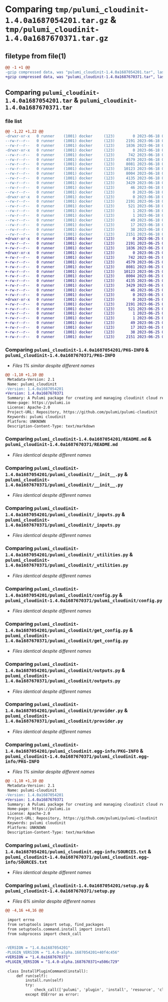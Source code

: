 # Comparing `tmp/pulumi_cloudinit-1.4.0a1687054201.tar.gz` & `tmp/pulumi_cloudinit-1.4.0a1687670371.tar.gz`

## filetype from file(1)

```diff
@@ -1 +1 @@
-gzip compressed data, was "pulumi_cloudinit-1.4.0a1687054201.tar", last modified: Sun Jun 18 02:16:32 2023, max compression
+gzip compressed data, was "pulumi_cloudinit-1.4.0a1687670371.tar", last modified: Sun Jun 25 05:25:16 2023, max compression
```

## Comparing `pulumi_cloudinit-1.4.0a1687054201.tar` & `pulumi_cloudinit-1.4.0a1687670371.tar`

### file list

```diff
@@ -1,22 +1,22 @@
-drwxr-xr-x   0 runner    (1001) docker     (123)        0 2023-06-18 02:16:32.814052 pulumi_cloudinit-1.4.0a1687054201/
--rw-r--r--   0 runner    (1001) docker     (123)     2191 2023-06-18 02:16:32.814052 pulumi_cloudinit-1.4.0a1687054201/PKG-INFO
--rw-r--r--   0 runner    (1001) docker     (123)     1836 2023-06-18 02:16:32.000000 pulumi_cloudinit-1.4.0a1687054201/README.md
-drwxr-xr-x   0 runner    (1001) docker     (123)        0 2023-06-18 02:16:32.810052 pulumi_cloudinit-1.4.0a1687054201/pulumi_cloudinit/
--rw-r--r--   0 runner    (1001) docker     (123)      742 2023-06-18 02:16:32.000000 pulumi_cloudinit-1.4.0a1687054201/pulumi_cloudinit/__init__.py
--rw-r--r--   0 runner    (1001) docker     (123)     4579 2023-06-18 02:16:32.000000 pulumi_cloudinit-1.4.0a1687054201/pulumi_cloudinit/_inputs.py
--rw-r--r--   0 runner    (1001) docker     (123)     8081 2023-06-18 02:16:32.000000 pulumi_cloudinit-1.4.0a1687054201/pulumi_cloudinit/_utilities.py
--rw-r--r--   0 runner    (1001) docker     (123)    10123 2023-06-18 02:16:32.000000 pulumi_cloudinit-1.4.0a1687054201/pulumi_cloudinit/config.py
--rw-r--r--   0 runner    (1001) docker     (123)     8004 2023-06-18 02:16:32.000000 pulumi_cloudinit-1.4.0a1687054201/pulumi_cloudinit/get_config.py
--rw-r--r--   0 runner    (1001) docker     (123)     4135 2023-06-18 02:16:32.000000 pulumi_cloudinit-1.4.0a1687054201/pulumi_cloudinit/outputs.py
--rw-r--r--   0 runner    (1001) docker     (123)     3429 2023-06-18 02:16:32.000000 pulumi_cloudinit-1.4.0a1687054201/pulumi_cloudinit/provider.py
--rw-r--r--   0 runner    (1001) docker     (123)       46 2023-06-18 02:16:32.000000 pulumi_cloudinit-1.4.0a1687054201/pulumi_cloudinit/pulumi-plugin.json
--rw-r--r--   0 runner    (1001) docker     (123)        0 2023-06-18 02:16:32.000000 pulumi_cloudinit-1.4.0a1687054201/pulumi_cloudinit/py.typed
-drwxr-xr-x   0 runner    (1001) docker     (123)        0 2023-06-18 02:16:32.814052 pulumi_cloudinit-1.4.0a1687054201/pulumi_cloudinit.egg-info/
--rw-r--r--   0 runner    (1001) docker     (123)     2191 2023-06-18 02:16:32.000000 pulumi_cloudinit-1.4.0a1687054201/pulumi_cloudinit.egg-info/PKG-INFO
--rw-r--r--   0 runner    (1001) docker     (123)      521 2023-06-18 02:16:32.000000 pulumi_cloudinit-1.4.0a1687054201/pulumi_cloudinit.egg-info/SOURCES.txt
--rw-r--r--   0 runner    (1001) docker     (123)        1 2023-06-18 02:16:32.000000 pulumi_cloudinit-1.4.0a1687054201/pulumi_cloudinit.egg-info/dependency_links.txt
--rw-r--r--   0 runner    (1001) docker     (123)        1 2023-06-18 02:16:32.000000 pulumi_cloudinit-1.4.0a1687054201/pulumi_cloudinit.egg-info/not-zip-safe
--rw-r--r--   0 runner    (1001) docker     (123)       49 2023-06-18 02:16:32.000000 pulumi_cloudinit-1.4.0a1687054201/pulumi_cloudinit.egg-info/requires.txt
--rw-r--r--   0 runner    (1001) docker     (123)       17 2023-06-18 02:16:32.000000 pulumi_cloudinit-1.4.0a1687054201/pulumi_cloudinit.egg-info/top_level.txt
--rw-r--r--   0 runner    (1001) docker     (123)       38 2023-06-18 02:16:32.814052 pulumi_cloudinit-1.4.0a1687054201/setup.cfg
--rw-r--r--   0 runner    (1001) docker     (123)     2151 2023-06-18 02:16:32.000000 pulumi_cloudinit-1.4.0a1687054201/setup.py
+drwxr-xr-x   0 runner    (1001) docker     (123)        0 2023-06-25 05:25:16.508985 pulumi_cloudinit-1.4.0a1687670371/
+-rw-r--r--   0 runner    (1001) docker     (123)     2191 2023-06-25 05:25:16.508985 pulumi_cloudinit-1.4.0a1687670371/PKG-INFO
+-rw-r--r--   0 runner    (1001) docker     (123)     1836 2023-06-25 05:25:16.000000 pulumi_cloudinit-1.4.0a1687670371/README.md
+drwxr-xr-x   0 runner    (1001) docker     (123)        0 2023-06-25 05:25:16.504985 pulumi_cloudinit-1.4.0a1687670371/pulumi_cloudinit/
+-rw-r--r--   0 runner    (1001) docker     (123)      742 2023-06-25 05:25:16.000000 pulumi_cloudinit-1.4.0a1687670371/pulumi_cloudinit/__init__.py
+-rw-r--r--   0 runner    (1001) docker     (123)     4579 2023-06-25 05:25:16.000000 pulumi_cloudinit-1.4.0a1687670371/pulumi_cloudinit/_inputs.py
+-rw-r--r--   0 runner    (1001) docker     (123)     8081 2023-06-25 05:25:16.000000 pulumi_cloudinit-1.4.0a1687670371/pulumi_cloudinit/_utilities.py
+-rw-r--r--   0 runner    (1001) docker     (123)    10123 2023-06-25 05:25:16.000000 pulumi_cloudinit-1.4.0a1687670371/pulumi_cloudinit/config.py
+-rw-r--r--   0 runner    (1001) docker     (123)     8004 2023-06-25 05:25:16.000000 pulumi_cloudinit-1.4.0a1687670371/pulumi_cloudinit/get_config.py
+-rw-r--r--   0 runner    (1001) docker     (123)     4135 2023-06-25 05:25:16.000000 pulumi_cloudinit-1.4.0a1687670371/pulumi_cloudinit/outputs.py
+-rw-r--r--   0 runner    (1001) docker     (123)     3429 2023-06-25 05:25:16.000000 pulumi_cloudinit-1.4.0a1687670371/pulumi_cloudinit/provider.py
+-rw-r--r--   0 runner    (1001) docker     (123)       46 2023-06-25 05:25:16.000000 pulumi_cloudinit-1.4.0a1687670371/pulumi_cloudinit/pulumi-plugin.json
+-rw-r--r--   0 runner    (1001) docker     (123)        0 2023-06-25 05:25:16.000000 pulumi_cloudinit-1.4.0a1687670371/pulumi_cloudinit/py.typed
+drwxr-xr-x   0 runner    (1001) docker     (123)        0 2023-06-25 05:25:16.508985 pulumi_cloudinit-1.4.0a1687670371/pulumi_cloudinit.egg-info/
+-rw-r--r--   0 runner    (1001) docker     (123)     2191 2023-06-25 05:25:16.000000 pulumi_cloudinit-1.4.0a1687670371/pulumi_cloudinit.egg-info/PKG-INFO
+-rw-r--r--   0 runner    (1001) docker     (123)      521 2023-06-25 05:25:16.000000 pulumi_cloudinit-1.4.0a1687670371/pulumi_cloudinit.egg-info/SOURCES.txt
+-rw-r--r--   0 runner    (1001) docker     (123)        1 2023-06-25 05:25:16.000000 pulumi_cloudinit-1.4.0a1687670371/pulumi_cloudinit.egg-info/dependency_links.txt
+-rw-r--r--   0 runner    (1001) docker     (123)        1 2023-06-25 05:25:16.000000 pulumi_cloudinit-1.4.0a1687670371/pulumi_cloudinit.egg-info/not-zip-safe
+-rw-r--r--   0 runner    (1001) docker     (123)       49 2023-06-25 05:25:16.000000 pulumi_cloudinit-1.4.0a1687670371/pulumi_cloudinit.egg-info/requires.txt
+-rw-r--r--   0 runner    (1001) docker     (123)       17 2023-06-25 05:25:16.000000 pulumi_cloudinit-1.4.0a1687670371/pulumi_cloudinit.egg-info/top_level.txt
+-rw-r--r--   0 runner    (1001) docker     (123)       38 2023-06-25 05:25:16.508985 pulumi_cloudinit-1.4.0a1687670371/setup.cfg
+-rw-r--r--   0 runner    (1001) docker     (123)     2151 2023-06-25 05:25:16.000000 pulumi_cloudinit-1.4.0a1687670371/setup.py
```

### Comparing `pulumi_cloudinit-1.4.0a1687054201/PKG-INFO` & `pulumi_cloudinit-1.4.0a1687670371/PKG-INFO`

 * *Files 1% similar despite different names*

```diff
@@ -1,10 +1,10 @@
 Metadata-Version: 2.1
 Name: pulumi_cloudinit
-Version: 1.4.0a1687054201
+Version: 1.4.0a1687670371
 Summary: A Pulumi package for creating and managing cloudinit cloud resources.
 Home-page: https://pulumi.io
 License: Apache-2.0
 Project-URL: Repository, https://github.com/pulumi/pulumi-cloudinit
 Keywords: pulumi cloudinit
 Platform: UNKNOWN
 Description-Content-Type: text/markdown
```

### Comparing `pulumi_cloudinit-1.4.0a1687054201/README.md` & `pulumi_cloudinit-1.4.0a1687670371/README.md`

 * *Files identical despite different names*

### Comparing `pulumi_cloudinit-1.4.0a1687054201/pulumi_cloudinit/__init__.py` & `pulumi_cloudinit-1.4.0a1687670371/pulumi_cloudinit/__init__.py`

 * *Files identical despite different names*

### Comparing `pulumi_cloudinit-1.4.0a1687054201/pulumi_cloudinit/_inputs.py` & `pulumi_cloudinit-1.4.0a1687670371/pulumi_cloudinit/_inputs.py`

 * *Files identical despite different names*

### Comparing `pulumi_cloudinit-1.4.0a1687054201/pulumi_cloudinit/_utilities.py` & `pulumi_cloudinit-1.4.0a1687670371/pulumi_cloudinit/_utilities.py`

 * *Files identical despite different names*

### Comparing `pulumi_cloudinit-1.4.0a1687054201/pulumi_cloudinit/config.py` & `pulumi_cloudinit-1.4.0a1687670371/pulumi_cloudinit/config.py`

 * *Files identical despite different names*

### Comparing `pulumi_cloudinit-1.4.0a1687054201/pulumi_cloudinit/get_config.py` & `pulumi_cloudinit-1.4.0a1687670371/pulumi_cloudinit/get_config.py`

 * *Files identical despite different names*

### Comparing `pulumi_cloudinit-1.4.0a1687054201/pulumi_cloudinit/outputs.py` & `pulumi_cloudinit-1.4.0a1687670371/pulumi_cloudinit/outputs.py`

 * *Files identical despite different names*

### Comparing `pulumi_cloudinit-1.4.0a1687054201/pulumi_cloudinit/provider.py` & `pulumi_cloudinit-1.4.0a1687670371/pulumi_cloudinit/provider.py`

 * *Files identical despite different names*

### Comparing `pulumi_cloudinit-1.4.0a1687054201/pulumi_cloudinit.egg-info/PKG-INFO` & `pulumi_cloudinit-1.4.0a1687670371/pulumi_cloudinit.egg-info/PKG-INFO`

 * *Files 1% similar despite different names*

```diff
@@ -1,10 +1,10 @@
 Metadata-Version: 2.1
 Name: pulumi-cloudinit
-Version: 1.4.0a1687054201
+Version: 1.4.0a1687670371
 Summary: A Pulumi package for creating and managing cloudinit cloud resources.
 Home-page: https://pulumi.io
 License: Apache-2.0
 Project-URL: Repository, https://github.com/pulumi/pulumi-cloudinit
 Keywords: pulumi cloudinit
 Platform: UNKNOWN
 Description-Content-Type: text/markdown
```

### Comparing `pulumi_cloudinit-1.4.0a1687054201/pulumi_cloudinit.egg-info/SOURCES.txt` & `pulumi_cloudinit-1.4.0a1687670371/pulumi_cloudinit.egg-info/SOURCES.txt`

 * *Files identical despite different names*

### Comparing `pulumi_cloudinit-1.4.0a1687054201/setup.py` & `pulumi_cloudinit-1.4.0a1687670371/setup.py`

 * *Files 6% similar despite different names*

```diff
@@ -4,16 +4,16 @@
 
 import errno
 from setuptools import setup, find_packages
 from setuptools.command.install import install
 from subprocess import check_call
 
 
-VERSION = "1.4.0a1687054201"
-PLUGIN_VERSION = "1.4.0-alpha.1687054201+40f4c456"
+VERSION = "1.4.0a1687670371"
+PLUGIN_VERSION = "1.4.0-alpha.1687670371+a506c729"
 
 class InstallPluginCommand(install):
     def run(self):
         install.run(self)
         try:
             check_call(['pulumi', 'plugin', 'install', 'resource', 'cloudinit', PLUGIN_VERSION])
         except OSError as error:
```

